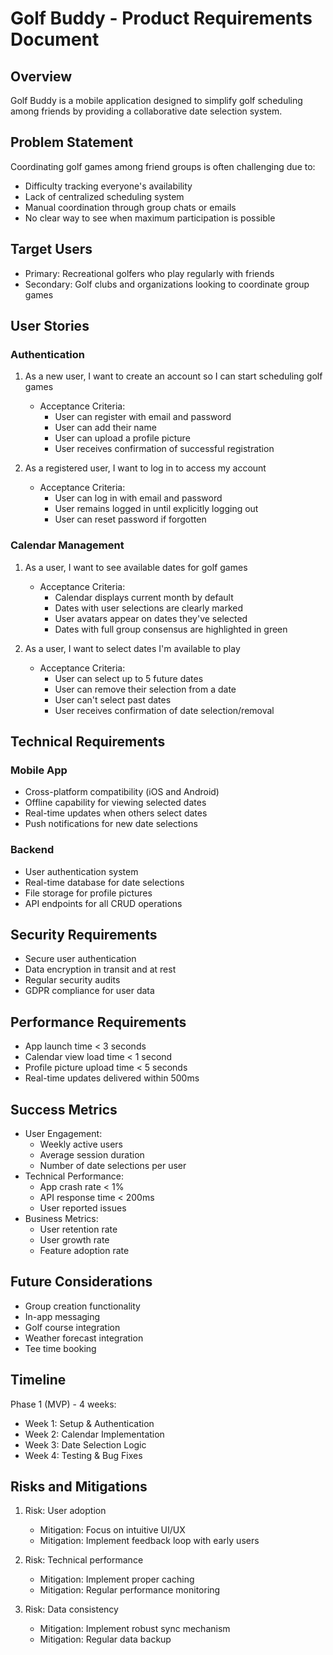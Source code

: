 # Golf Buddy - Product Requirements Document

## Overview
Golf Buddy is a mobile application designed to simplify golf scheduling among friends by providing a collaborative date selection system.

## Problem Statement
Coordinating golf games among friend groups is often challenging due to:
- Difficulty tracking everyone's availability
- Lack of centralized scheduling system
- Manual coordination through group chats or emails
- No clear way to see when maximum participation is possible

## Target Users
- Primary: Recreational golfers who play regularly with friends
- Secondary: Golf clubs and organizations looking to coordinate group games

## User Stories

### Authentication
1. As a new user, I want to create an account so I can start scheduling golf games
   - Acceptance Criteria:
     - User can register with email and password
     - User can add their name
     - User can upload a profile picture
     - User receives confirmation of successful registration

2. As a registered user, I want to log in to access my account
   - Acceptance Criteria:
     - User can log in with email and password
     - User remains logged in until explicitly logging out
     - User can reset password if forgotten

### Calendar Management
1. As a user, I want to see available dates for golf games
   - Acceptance Criteria:
     - Calendar displays current month by default
     - Dates with user selections are clearly marked
     - User avatars appear on dates they've selected
     - Dates with full group consensus are highlighted in green

2. As a user, I want to select dates I'm available to play
   - Acceptance Criteria:
     - User can select up to 5 future dates
     - User can remove their selection from a date
     - User can't select past dates
     - User receives confirmation of date selection/removal

## Technical Requirements

### Mobile App
- Cross-platform compatibility (iOS and Android)
- Offline capability for viewing selected dates
- Real-time updates when others select dates
- Push notifications for new date selections

### Backend
- User authentication system
- Real-time database for date selections
- File storage for profile pictures
- API endpoints for all CRUD operations

## Security Requirements
- Secure user authentication
- Data encryption in transit and at rest
- Regular security audits
- GDPR compliance for user data

## Performance Requirements
- App launch time < 3 seconds
- Calendar view load time < 1 second
- Profile picture upload time < 5 seconds
- Real-time updates delivered within 500ms

## Success Metrics
- User Engagement:
  - Weekly active users
  - Average session duration
  - Number of date selections per user
- Technical Performance:
  - App crash rate < 1%
  - API response time < 200ms
  - User reported issues
- Business Metrics:
  - User retention rate
  - User growth rate
  - Feature adoption rate

## Future Considerations
- Group creation functionality
- In-app messaging
- Golf course integration
- Weather forecast integration
- Tee time booking

## Timeline
Phase 1 (MVP) - 4 weeks:
- Week 1: Setup & Authentication
- Week 2: Calendar Implementation
- Week 3: Date Selection Logic
- Week 4: Testing & Bug Fixes

## Risks and Mitigations
1. Risk: User adoption
   - Mitigation: Focus on intuitive UI/UX
   - Mitigation: Implement feedback loop with early users

2. Risk: Technical performance
   - Mitigation: Implement proper caching
   - Mitigation: Regular performance monitoring

3. Risk: Data consistency
   - Mitigation: Implement robust sync mechanism
   - Mitigation: Regular data backup